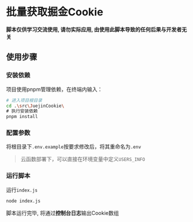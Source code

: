 # 批量获取掘金Cookie

**脚本仅供学习交流使用, 请勿实际应用, 由使用此脚本导致的任何后果与开发者无关**

## 使用步骤

### 安装依赖

项目使用pnpm管理依赖，在终端内输入：

```sh
# 进入项目根目录
cd .\src\JuejinCookie\
# 执行安装依赖
pnpm install
```

### 配置参数

将根目录下`.env.example`按要求修改后，将其重命名为`.env`

> 云函数部署下，可以直接在环境变量中定义`USERS_INFO`

### 运行脚本

运行`index.js`

```sh
node index.js
```

脚本运行完毕, 将通过**控制台日志**输出Cookie数组
